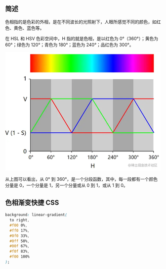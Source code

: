 ## 简述

色相指的是色彩的外相，是在不同波长的光照射下，人眼所感觉不同的颜色，如红色、黄色、蓝色等。

在 HSL 和 HSV 色彩空间中，H 指的就是色相，是以红色为 0°（360°）；黄色为 60°；绿色为 120°；青色为 180°；蓝色为 240°；品红色为 300°。

<img src="../img/hue.awebp" />

从上图可以看出，从 0° 到 360°，是一个分段函数，其中，每一段都有一个颜色分量是 0，一个分量是 1，另一个分量或从 0 到 1，或从 1 到 0。

## 色相渐变快捷 CSS

```css
background: linear-gradient(
  to right,
  #f00 0%,
  #ff0 17%,
  #0f0 33%,
  #0ff 50%,
  #00f 67%,
  #f0f 83%,
  #f00 100%
);
```
